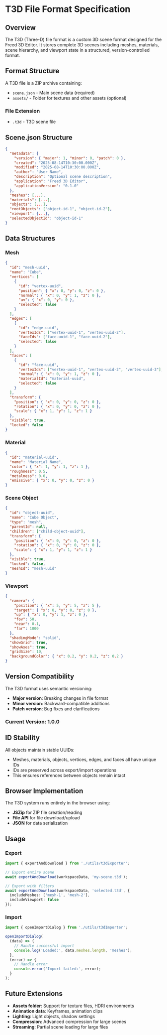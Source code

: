 # T3D File Format Specification

## Overview

The T3D (Three-D) file format is a custom 3D scene format designed for the Freed 3D Editor. It stores complete 3D scenes including meshes, materials, scene hierarchy, and viewport state in a structured, version-controlled format.

## Format Structure

A T3D file is a ZIP archive containing:
- `scene.json` - Main scene data (required)
- `assets/` - Folder for textures and other assets (optional)

### File Extension
- `.t3d` - T3D scene file

## Scene.json Structure

```json
{
  "metadata": {
    "version": { "major": 1, "minor": 0, "patch": 0 },
    "created": "2025-08-14T10:30:00.000Z",
    "modified": "2025-08-14T10:30:00.000Z",
    "author": "User Name",
    "description": "Optional scene description",
    "application": "Freed 3D Editor",
    "applicationVersion": "0.1.0"
  },
  "meshes": [...],
  "materials": [...],
  "objects": [...],
  "rootObjects": ["object-id-1", "object-id-2"],
  "viewport": {...},
  "selectedObjectId": "object-id-1"
}
```

## Data Structures

### Mesh
```json
{
  "id": "mesh-uuid",
  "name": "Cube",
  "vertices": [
    {
      "id": "vertex-uuid",
      "position": { "x": 0, "y": 0, "z": 0 },
      "normal": { "x": 0, "y": 1, "z": 0 },
      "uv": { "x": 0, "y": 0 },
      "selected": false
    }
  ],
  "edges": [
    {
      "id": "edge-uuid",
      "vertexIds": ["vertex-uuid-1", "vertex-uuid-2"],
      "faceIds": ["face-uuid-1", "face-uuid-2"],
      "selected": false
    }
  ],
  "faces": [
    {
      "id": "face-uuid",
      "vertexIds": ["vertex-uuid-1", "vertex-uuid-2", "vertex-uuid-3"],
      "normal": { "x": 0, "y": 1, "z": 0 },
      "materialId": "material-uuid",
      "selected": false
    }
  ],
  "transform": {
    "position": { "x": 0, "y": 0, "z": 0 },
    "rotation": { "x": 0, "y": 0, "z": 0 },
    "scale": { "x": 1, "y": 1, "z": 1 }
  },
  "visible": true,
  "locked": false
}
```

### Material
```json
{
  "id": "material-uuid",
  "name": "Material Name",
  "color": { "x": 1, "y": 1, "z": 1 },
  "roughness": 0.5,
  "metalness": 0.0,
  "emissive": { "x": 0, "y": 0, "z": 0 }
}
```

### Scene Object
```json
{
  "id": "object-uuid",
  "name": "Cube Object",
  "type": "mesh",
  "parentId": null,
  "children": ["child-object-uuid"],
  "transform": {
    "position": { "x": 0, "y": 0, "z": 0 },
    "rotation": { "x": 0, "y": 0, "z": 0 },
    "scale": { "x": 1, "y": 1, "z": 1 }
  },
  "visible": true,
  "locked": false,
  "meshId": "mesh-uuid"
}
```

### Viewport
```json
{
  "camera": {
    "position": { "x": 5, "y": 5, "z": 5 },
    "target": { "x": 0, "y": 0, "z": 0 },
    "up": { "x": 0, "y": 1, "z": 0 },
    "fov": 50,
    "near": 0.1,
    "far": 1000
  },
  "shadingMode": "solid",
  "showGrid": true,
  "showAxes": true,
  "gridSize": 10,
  "backgroundColor": { "x": 0.2, "y": 0.2, "z": 0.2 }
}
```

## Version Compatibility

The T3D format uses semantic versioning:
- **Major version**: Breaking changes in file format
- **Minor version**: Backward-compatible additions
- **Patch version**: Bug fixes and clarifications

### Current Version: 1.0.0

## ID Stability

All objects maintain stable UUIDs:
- Meshes, materials, objects, vertices, edges, and faces all have unique IDs
- IDs are preserved across export/import operations
- This ensures references between objects remain intact

## Browser Implementation

The T3D system runs entirely in the browser using:
- **JSZip** for ZIP file creation/reading
- **File API** for file download/upload
- **JSON** for data serialization

## Usage

### Export
```typescript
import { exportAndDownload } from './utils/t3dExporter';

// Export entire scene
await exportAndDownload(workspaceData, 'my-scene.t3d');

// Export with filters
await exportAndDownload(workspaceData, 'selected.t3d', {
  includeMeshes: ['mesh-1', 'mesh-2'],
  includeViewport: false
});
```

### Import
```typescript
import { openImportDialog } from './utils/t3dImporter';

openImportDialog(
  (data) => {
    // Handle successful import
    console.log('Loaded:', data.meshes.length, 'meshes');
  },
  (error) => {
    // Handle error
    console.error('Import failed:', error);
  }
);
```

## Future Extensions

- **Assets folder**: Support for texture files, HDRI environments
- **Animation data**: Keyframes, animation clips
- **Lighting**: Light objects, shadow settings
- **Compression**: Advanced compression for large scenes
- **Streaming**: Partial scene loading for large files
